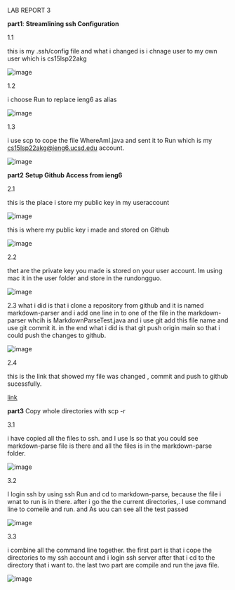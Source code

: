 LAB REPORT 3




**part1**:
**Streamlining ssh Configuration**


1.1

this is my .ssh/config file and what i changed is i chnage user to my own user which is cs15lsp22akg

![image](https://user-images.githubusercontent.com/97008935/167276588-1c13da4f-48f6-4bd7-b9c8-b60fb7d0945b.png)

1.2

i choose Run to replace ieng6 as alias

![image](https://user-images.githubusercontent.com/97008935/167276736-d10ba536-7a6b-4507-8138-b702df63aade.png)

1.3

i use scp to cope the file WhereAmI.java and sent it to Run which is my cs15lsp22akg@ieng6.ucsd.edu account.

![image](https://user-images.githubusercontent.com/97008935/167279204-850dad56-747b-4adf-b584-2f798d0699bf.png)

**part2**
**Setup Github Access from ieng6**

2.1 

this is the place i store my public key in my useraccount

![image](https://user-images.githubusercontent.com/97008935/167329268-fdff3c06-c713-4f42-b47a-0e7844c87a0c.png)

this is where my public key i made and stored on Github

![image](https://user-images.githubusercontent.com/97008935/167329339-cc42ca9b-6ec7-483b-a11b-95da0cc8920e.png)

2.2

thet are the private key you made is stored on your user account. Im using mac it in the user folder and store in the rundongguo.


![image](https://user-images.githubusercontent.com/97008935/167329445-e8c6c346-5520-4d90-899f-d37626d26f18.png)


2.3
what i did is that i clone a repository from github and it is named markdown-parser and i add one line in to one of the file in the markdown-parser whcih is MarkdownParseTest.java and i use git add this file name and use git commit it. in the end what i did is that git push origin main so that i could push the changes to github.

![image](https://user-images.githubusercontent.com/97008935/167337214-42b64f67-be16-49f5-85fb-d19c417dc6a5.png)

2.4

this is the link that showed my file was changed , commit and push to github sucessfully.

[link](https://github.com/A17138501/markdown-parser/commit/99838aa98fb3c360e92767415682f856027d74e5)

**part3** Copy whole directories with scp -r

3.1 

i have copied all the files to ssh. and I use ls so that you could see markdown-parse file is there and all the files is in the markdown-parse folder.

![image](https://user-images.githubusercontent.com/97008935/167281654-3a9987b7-16c8-4228-8c34-582a30a3bc36.png)


3.2 

I login ssh by using ssh Run and cd to markdown-parse, because the file i wnat to run is in there. after i go the the current directories,. I use command line to comeile and run. and As uou can see all the test passed

![image](https://user-images.githubusercontent.com/97008935/167281896-962b9362-8721-43a1-ad3d-aefd235c5435.png)



3.3

i combine all the command line together. the first part is that i cope the directories to my ssh account and i login ssh server after that i cd to the directory that i want to. the last two part are compile and run the java file.


![image](https://user-images.githubusercontent.com/97008935/167327780-e8101841-d4d2-4e86-b9d3-96efd80b4384.png)

